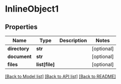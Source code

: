 # InlineObject1

## Properties
Name | Type | Description | Notes
------------ | ------------- | ------------- | -------------
**directory** | **str** |  | [optional] 
**document** | **str** |  | [optional] 
**files** | **list[file]** |  | [optional] 

[[Back to Model list]](../README.md#documentation-for-models) [[Back to API list]](../README.md#documentation-for-api-endpoints) [[Back to README]](../README.md)


